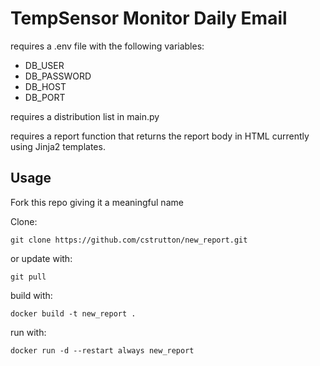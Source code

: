 # TempSensor Monitor Daily Email

requires a .env file with the following variables:
- DB_USER
- DB_PASSWORD
- DB_HOST
- DB_PORT

requires a distribution list in main.py

requires a report function that returns the report body in HTML
currently using Jinja2 templates.

## Usage

Fork this repo giving it a meaningful name

Clone:

`git clone https://github.com/cstrutton/new_report.git`

or update with:

`git pull`

build with:

`docker build -t new_report .`

run with:

`docker run -d --restart always new_report` 


